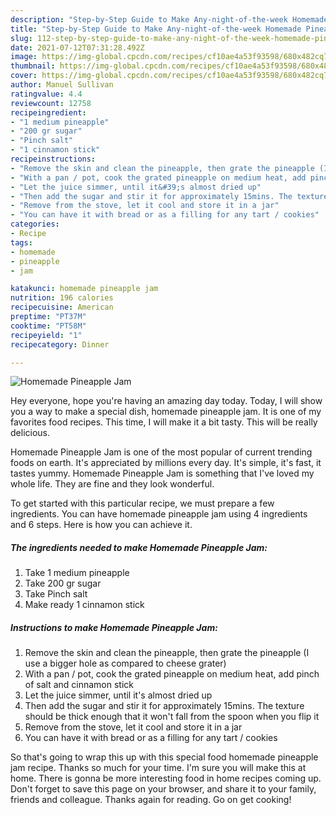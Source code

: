 ```yaml
---
description: "Step-by-Step Guide to Make Any-night-of-the-week Homemade Pineapple Jam"
title: "Step-by-Step Guide to Make Any-night-of-the-week Homemade Pineapple Jam"
slug: 112-step-by-step-guide-to-make-any-night-of-the-week-homemade-pineapple-jam
date: 2021-07-12T07:31:28.492Z
image: https://img-global.cpcdn.com/recipes/cf10ae4a53f93598/680x482cq70/homemade-pineapple-jam-recipe-main-photo.jpg
thumbnail: https://img-global.cpcdn.com/recipes/cf10ae4a53f93598/680x482cq70/homemade-pineapple-jam-recipe-main-photo.jpg
cover: https://img-global.cpcdn.com/recipes/cf10ae4a53f93598/680x482cq70/homemade-pineapple-jam-recipe-main-photo.jpg
author: Manuel Sullivan
ratingvalue: 4.4
reviewcount: 12758
recipeingredient:
- "1 medium pineapple"
- "200 gr sugar"
- "Pinch salt"
- "1 cinnamon stick"
recipeinstructions:
- "Remove the skin and clean the pineapple, then grate the pineapple (I use a bigger hole as compared to cheese grater)"
- "With a pan / pot, cook the grated pineapple on medium heat, add pinch of salt and cinnamon stick"
- "Let the juice simmer, until it&#39;s almost dried up"
- "Then add the sugar and stir it for approximately 15mins. The texture should be thick enough that it won&#39;t fall from the spoon when you flip it"
- "Remove from the stove, let it cool and store it in a jar"
- "You can have it with bread or as a filling for any tart / cookies"
categories:
- Recipe
tags:
- homemade
- pineapple
- jam

katakunci: homemade pineapple jam 
nutrition: 196 calories
recipecuisine: American
preptime: "PT37M"
cooktime: "PT58M"
recipeyield: "1"
recipecategory: Dinner

---
```



![Homemade Pineapple Jam](https://img-global.cpcdn.com/recipes/cf10ae4a53f93598/680x482cq70/homemade-pineapple-jam-recipe-main-photo.jpg)

Hey everyone, hope you're having an amazing day today. Today, I will show you a way to make a special dish, homemade pineapple jam. It is one of my favorites food recipes. This time, I will make it a bit tasty. This will be really delicious.

Homemade Pineapple Jam is one of the most popular of current trending foods on earth. It's appreciated by millions every day. It's simple, it's fast, it tastes yummy. Homemade Pineapple Jam is something that I've loved my whole life. They are fine and they look wonderful.




To get started with this particular recipe, we must prepare a few ingredients. You can have homemade pineapple jam using 4 ingredients and 6 steps. Here is how you can achieve it.

<!--inarticleads1-->

##### The ingredients needed to make Homemade Pineapple Jam:

1. Take 1 medium pineapple
1. Take 200 gr sugar
1. Take Pinch salt
1. Make ready 1 cinnamon stick




<!--inarticleads2-->

##### Instructions to make Homemade Pineapple Jam:

1. Remove the skin and clean the pineapple, then grate the pineapple (I use a bigger hole as compared to cheese grater)
1. With a pan / pot, cook the grated pineapple on medium heat, add pinch of salt and cinnamon stick
1. Let the juice simmer, until it&#39;s almost dried up
1. Then add the sugar and stir it for approximately 15mins. The texture should be thick enough that it won&#39;t fall from the spoon when you flip it
1. Remove from the stove, let it cool and store it in a jar
1. You can have it with bread or as a filling for any tart / cookies




So that's going to wrap this up with this special food homemade pineapple jam recipe. Thanks so much for your time. I'm sure you will make this at home. There is gonna be more interesting food in home recipes coming up. Don't forget to save this page on your browser, and share it to your family, friends and colleague. Thanks again for reading. Go on get cooking!

